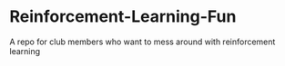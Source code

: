 # Reinforcement-Learning-Fun
A repo for club members who want to mess around with reinforcement learning
